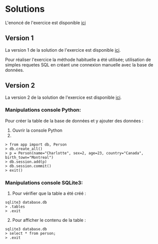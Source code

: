 # Solutions

L'enoncé de l'exercice est disponible [ici](./enonce.md)

## Version 1

La version 1 de la solution de l'exercice est disponible [ici](./Version1).

Pour réaliser l'exercice la méthode habituelle a été utilisée; utilisation de simples requetes SQL en créant une connexion manuelle avec la base de données.

## Version 2

La version 2 de la solution de l'exercice est disponible [ici](./Version2).

### Manipulations console Python:
Pour créer la table de la base de données et y ajouter des données :


1. Ouvrir la console Python
2.
```
> from app import db, Person
> db.create_all()
> p = Person(name="Charlotte", sex=2, age=23, country="Canada", birth_town="Montreal")
> db.session.add(p)
> db.session.commit()
> exit()

```

### Manipulations console SQLite3:
1. Pour vérifier que la table a été créé :
```
sqlite3 database.db
> .tables
> .exit
```
2. Pour afficher le contenu de la table : 
```
sqlite3 database.db
> select * from person;
> .exit
```